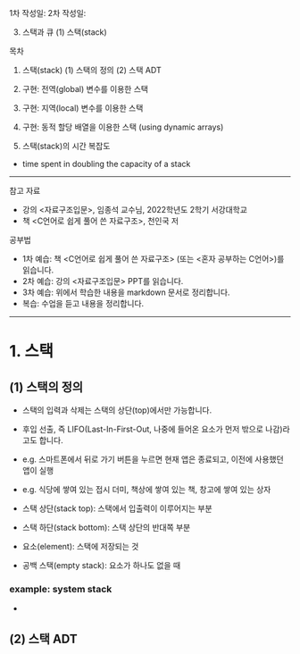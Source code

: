 1차 작성일: 
2차 작성일: 

3. 스택과 큐
(1) 스택(stack)

목차

1. 스택(stack)
    (1) 스택의 정의
    (2) 스택 ADT

2. 구현: 전역(global) 변수를 이용한 스택 

3. 구현: 지역(local) 변수를 이용한 스택

4. 구현: 동적 할당 배열을 이용한 스택 (using dynamic arrays)

5. 스택(stack)의 시간 복잡도

- time spent in doubling the capacity of a stack

---

참고 자료
* 강의 <자료구조입문>, 임종석 교수님, 2022학년도 2학기 서강대학교
* 책 <C언어로 쉽게 풀어 쓴 자료구조>, 천인국 저

공부법
* 1차 예습: 책 <C언어로 쉽게 풀어 쓴 자료구조> (또는 <혼자 공부하는 C언어>)를 읽습니다.
* 2차 예습: 강의 <자료구조입문> PPT를 읽습니다.
* 3차 예습: 위에서 학습한 내용을 markdown 문서로 정리합니다.
* 복습: 수업을 듣고 내용을 정리합니다.

---

# 1. 스택

## (1) 스택의 정의

- 스택의 입력과 삭제는 스택의 상단(top)에서만 가능합니다.
- 후입 선출, 즉 LIFO(Last-In-First-Out, 나중에 들어온 요소가 먼저 밖으로 나감)라고도 합니다.
- e.g. 스마트폰에서 뒤로 가기 버튼을 누르면 현재 앱은 종료되고, 이전에 사용했던 앱이 실행
- e.g. 식당에 쌓여 있는 접시 더미, 책상에 쌓여 있는 책, 창고에 쌓여 있는 상자

- 스택 상단(stack top): 스택에서 입출력이 이루어지는 부분
- 스택 하단(stack bottom): 스택 상단의 반대쪽 부분
- 요소(element): 스택에 저장되는 것
- 공백 스택(empty stack): 요소가 하나도 없을 때

### example: system stack

- 


## (2) 스택 ADT
